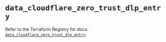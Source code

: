 # `data_cloudflare_zero_trust_dlp_entry`

Refer to the Terraform Registry for docs: [`data_cloudflare_zero_trust_dlp_entry`](https://registry.terraform.io/providers/cloudflare/cloudflare/5.10.1/docs/data-sources/zero_trust_dlp_entry).
